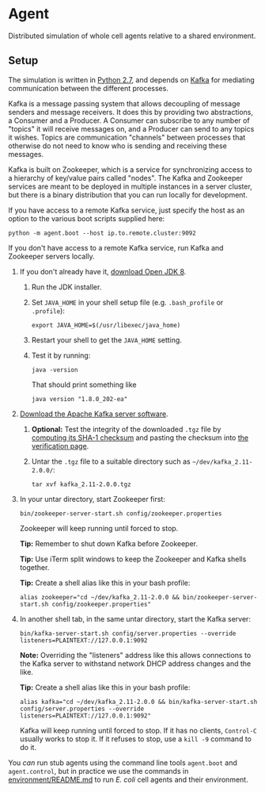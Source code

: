 # Agent

Distributed simulation of whole cell agents relative to a shared environment.

## Setup

The simulation is written in [Python 2.7](https://www.python.org/), and depends on [Kafka](https://kafka.apache.org/) for mediating communication between the different processes.

Kafka is a message passing system that allows decoupling of message senders and message receivers. It does this by providing two abstractions, a Consumer and a Producer. A Consumer can subscribe to any number of "topics" it will receive messages on, and a Producer can send to any topics it wishes. Topics are communication "channels" between processes that otherwise do not need to know who is sending and receiving these messages.

Kafka is built on Zookeeper, which is a service for synchronizing access to a hierarchy of key/value pairs called "nodes". The Kafka and Zookeeper services are meant to be deployed in multiple instances in a server cluster, but there is a binary distribution that you can run locally for development.

If you have access to a remote Kafka service, just specify the host as an option to the various boot scripts supplied here:

   `python -m agent.boot --host ip.to.remote.cluster:9092`

If you don't have access to a remote Kafka service, run Kafka and Zookeeper servers locally.

1. If you don't already have it, [download Open JDK 8](https://jdk.java.net/8/).
   1. Run the JDK installer.
   2. Set `JAVA_HOME` in your shell setup file (e.g. `.bash_profile` or `.profile`):

      `export JAVA_HOME=$(/usr/libexec/java_home)`

   3. Restart your shell to get the `JAVA_HOME` setting.
   4. Test it by running:

      `java -version`

      That should print something like

      `java version "1.8.0_202-ea"`

2. [Download the Apache Kafka server software](https://www.apache.org/dyn/closer.cgi?path=/kafka/2.0.0/kafka_2.11-2.0.0.tgz).
   1. **Optional:** Test the integrity of the downloaded `.tgz` file by [computing its SHA-1 checksum](https://www.apache.org/info/verification.html)
and pasting the checksum into [the verification page](https://www.apache.org/info/verification.html).
   2. Untar the `.tgz` file to a suitable directory such as `~/dev/kafka_2.11-2.0.0/`:

      `tar xvf kafka_2.11-2.0.0.tgz`

3. In your untar directory, start Zookeeper first:

   `bin/zookeeper-server-start.sh config/zookeeper.properties`

   Zookeeper will keep running until forced to stop.

   **Tip:** Remember to shut down Kafka before Zookeeper.

   **Tip:** Use iTerm split windows to keep the Zookeeper and Kafka shells together.

   **Tip:** Create a shell alias like this in your bash profile:

   `alias zookeeper="cd ~/dev/kafka_2.11-2.0.0 && bin/zookeeper-server-start.sh config/zookeeper.properties"`

4. In another shell tab, in the same untar directory, start the Kafka server:

   `bin/kafka-server-start.sh config/server.properties --override listeners=PLAINTEXT://127.0.0.1:9092`

   **Note:** Overriding the "listeners" address like this allows connections to the Kafka server to withstand network DHCP address changes and the like.

   **Tip:** Create a shell alias like this in your bash profile:

   `alias kafka="cd ~/dev/kafka_2.11-2.0.0 && bin/kafka-server-start.sh config/server.properties --override listeners=PLAINTEXT://127.0.0.1:9092"`

   Kafka will keep running until forced to stop.
   If it has no clients, `Control-C` usually works to stop it.
   If it refuses to stop, use a `kill -9` command to do it.

You _can_ run stub agents using the command line tools `agent.boot` and `agent.control`, but
in practice we use the commands in [environment/README.md](../environment/README.md) to run
_E. coli_ cell agents and their environment.
